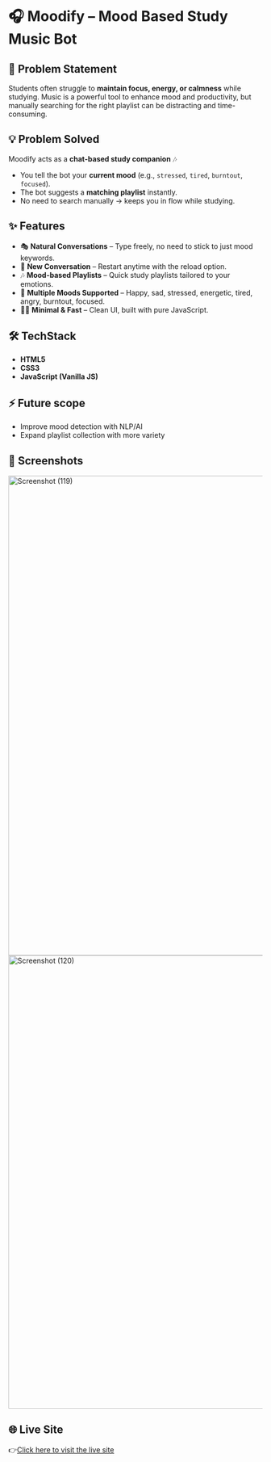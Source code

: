 # 🎧 Moodify – Mood Based Study Music Bot  

## 📌 Problem Statement  
Students often struggle to **maintain focus, energy, or calmness** while studying. Music is a powerful tool to enhance mood and productivity, but manually searching for the right playlist can be distracting and time-consuming.  

## 💡 Problem Solved 
Moodify acts as a **chat-based study companion** 🎶  
- You tell the bot your **current mood** (e.g., `stressed`, `tired`, `burntout`, `focused`).  
- The bot suggests a **matching playlist** instantly.  
- No need to search manually → keeps you in flow while studying.
  
## ✨ Features  
- 🎭 **Natural Conversations** – Type freely, no need to stick to just mood keywords.  
- 🔄 **New Conversation** – Restart anytime with the reload option.  
- 🎶 **Mood-based Playlists** – Quick study playlists tailored to your emotions.  
- 💬 **Multiple Moods Supported** – Happy, sad, stressed, energetic, tired, angry, burntout, focused.  
- 🧑‍💻 **Minimal & Fast** – Clean UI, built with pure JavaScript.

## 🛠️ TechStack 
- **HTML5**
- **CSS3**
- **JavaScript (Vanilla JS)**
  
## ⚡ Future scope
  - Improve mood detection with NLP/AI  
  - Expand playlist collection with more variety   

## 📸 Screenshots  
<img width="1920" height="950" alt="Screenshot (119)" src="https://github.com/user-attachments/assets/36d6ee3c-c1c9-4b9e-a839-7bf4e42dbbfe" />
<img width="1920" height="898" alt="Screenshot (120)" src="https://github.com/user-attachments/assets/b086ea92-483a-4d45-86f5-e32cec5535b1" />

## 🌐 Live Site
👉[Click here to visit the live site](https://rid-28.github.io/Moodify/)
